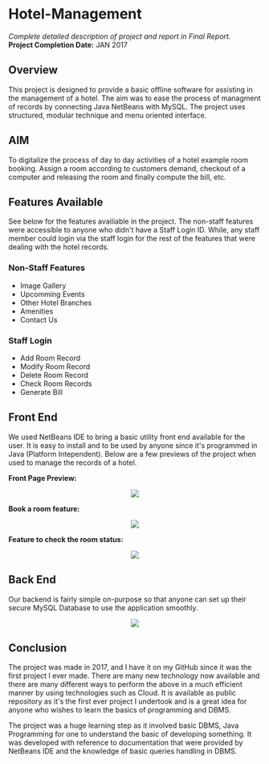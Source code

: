 # Hotel-Management
*Complete detailed description of project and report in Final Report.*
<br>
**Project Completion Date:** JAN 2017

## Overview
This project is designed to provide a basic offline software for assisting in the management of a hotel. The aim was to ease the process of managment of records by connecting Java NetBeans with MySQL.  The project uses structured, modular technique and menu oriented interface. 

## AIM
To digitalize the process of day to day activities of a hotel example room booking. Assign a room according to customers demand, checkout of a computer and releasing the room and finally compute the bill, etc.

## Features Available
See below for the features availiable in the project. The non-staff features were accessible to anyone who didn't have a Staff Login ID. While, any staff member could login via the staff login for the rest of the features that were dealing with the hotel records.

### Non-Staff Features
- Image Gallery
- Upcomming Events
- Other Hotel Branches
- Amenities
- Contact Us

### Staff Login
- Add Room Record
- Modify Room Record
- Delete Room Record
- Check Room Records
- Generate Bill

## Front End 
We used NetBeans IDE to bring a basic utility front end available for the user. It is easy to install and to be used by anyone since it's programmed in Java (Platform Intependent). Below are a few previews of the project when used to manage the records of a hotel.

**Front Page Preview:**
<p align="center"><img src="https://i.imgur.com/Uw578mW.jpg"></p>
<b>Book a room feature:</b>
<p align="center"><img src="https://i.imgur.com/9qYCtyp.png/"></p>
<b>Feature to check the room status:</b>
<p align="center"><img src="https://i.imgur.com/xY5jcOp.png"></p>

## Back End
Our backend is fairly simple on-purpose so that anyone can set up their secure MySQL Database to use the application smoothly.
<p align="center"><img src="https://i.imgur.com/oPXx1ss.png"></p>

## Conclusion
The project was made in 2017, and I have it on my GitHub since it was the first project I ever made. There are many new technology now available and there are many different ways to perform the above in a much efficient manner by using technologies such as Cloud. It is available as public repository as it's the first ever project I undertook and is a great idea for anyone who wishes to learn the basics of programming and DBMS.

The project was a huge learning step as it involved basic DBMS, Java Programming for one to understand the basic of developing something. It was developed with reference to documentation that were provided by NetBeans IDE and the knowledge of basic queries handling in DBMS.

